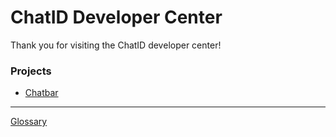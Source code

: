 ChatID Developer Center
=======================

Thank you for visiting the ChatID developer center!

### Projects

* [Chatbar](chatbar/index.md)

------------------------------------------------------------------------------

[Glossary](glossary.md)

